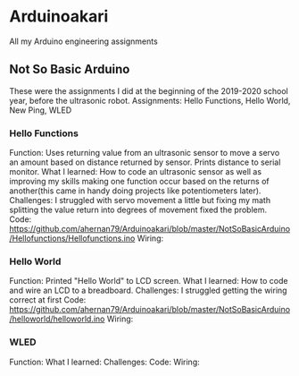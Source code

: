 # Arduinoakari
All my Arduino engineering assignments

## Not So Basic Arduino
These were the assignments I did at the beginning of the 2019-2020 school year, before the ultrasonic robot.
Assignments: Hello Functions, Hello World, New Ping, WLED

### Hello Functions
Function: Uses returning value from an ultrasonic sensor to move a servo an amount based on distance returned by sensor. Prints distance to serial monitor.
What I learned: How to code an ultrasonic sensor as well as improving my skills making one function occur based on the returns of another(this came in handy doing projects like potentiometers later).
Challenges: I struggled with servo movement a little but fixing my math splitting the value return into degrees of movement fixed the problem.
Code: https://github.com/ahernan79/Arduinoakari/blob/master/NotSoBasicArduino/Hellofunctions/Hellofunctions.ino
Wiring:

### Hello World
Function: Printed "Hello World" to LCD screen.
What I learned: How to code and wire an LCD to a breadboard.
Challenges: I struggled getting the wiring correct at first
Code: https://github.com/ahernan79/Arduinoakari/blob/master/NotSoBasicArduino/helloworld/helloworld.ino
Wiring:

### WLED
Function:
What I learned:
Challenges:
Code:
Wiring:
